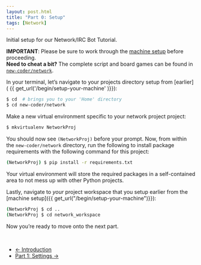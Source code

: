 ```yaml
---
layout: post.html
title: "Part 0: Setup"
tags: [Network]
---
```


Initial setup for our Network/IRC Bot Tutorial.

<div class="well">
<b>IMPORTANT</b>: Please be sure to work through the <a href="{{ get_url("/begin/setup-your-machine")}}">machine setup</a> before proceeding.
</div>

<div class="well">
<b>Need to cheat a bit?</b> The complete script and board games can be found in <a href="https://github.com/econchick/new-coder/tree/master/network"><code>new-coder/network</code></a>.
</div>


In your terminal, let’s navigate to your projects directory setup from [earlier]( {{ get_url('/begin/setup-your-machine' )}}):

```bash
$ cd  # brings you to your 'Home' directory
$ cd new-coder/network
```

Make a new virtual environment specific to your network project project:

```bash
$ mkvirtualenv NetworkProj
```

You should now see `(NetworkProj)` before your prompt. Now, from within the `new-coder/network` directory, run the following to install package requirements with the following command for this project:

```bash
(NetworkProj) $ pip install -r requirements.txt
```

Your virtual environment will store the required packages in a self-contained area to not mess up with other Python projects.

Lastly, navigate to *your* project workspace that you setup earlier from the [machine setup]({{ get_url("/begin/setup-your-machine")}}):

```bash
(NetworkProj $ cd ..
(NetworkProj $ cd network_workspace
```

Now you’re ready to move onto the next part.

<br/>

<nav>
  <ul class="pager">
    <li class="previous"><a href="{{ get_url('/networks/intro/') }}"><span aria-hidden="true">&larr;</span> Introduction</a></li>
    <li class="next"><a href="{{ get_url('/networks/part-1/') }}">Part 1: Settings <span aria-hidden="true">&rarr;</span></a></li>
  </ul>
</nav>
